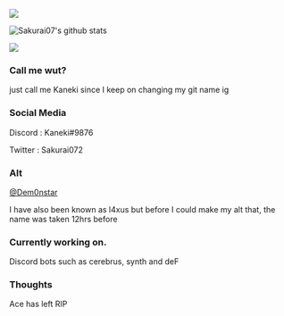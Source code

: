 ![](https://komarev.com/ghpvc/?username=sakurai07)

![Sakurai07's github stats](https://github-readme-stats.vercel.app/api?username=eris9&count_private=true&theme=radical)

<img src="https://github-readme-stats.vercel.app/api/top-langs/?username=eris9&layout=compact&langs_count=8&theme=dark">

### Call me wut?

just call me Kaneki since I keep on changing my git name ig


### Social Media
Discord : Kaneki#9876

Twitter : Sakurai072

### Alt
<a href="https://github.com/Dem0nstar/">@Dem0nstar</a>

I have also been known as l4xus but before I could make my alt that, the name was taken 12hrs before

### Currently working on.

Discord bots such as cerebrus, synth and deF

### Thoughts

Ace has left RIP
